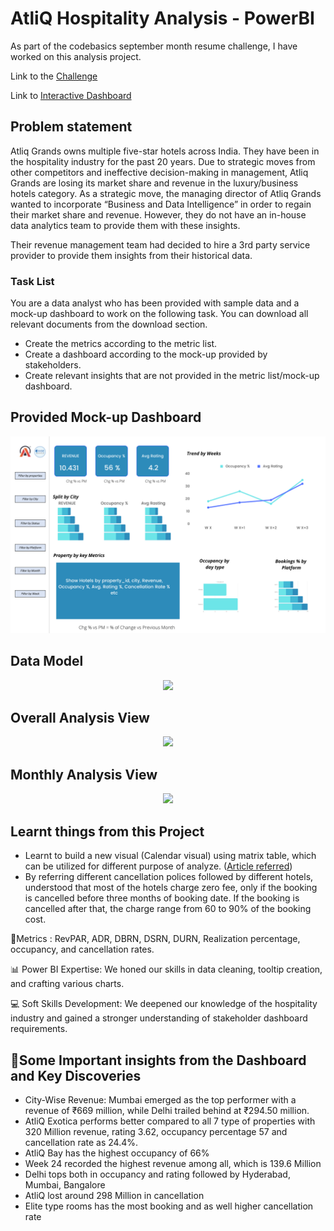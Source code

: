 # AtliQ Hospitality Analysis - PowerBI

As part of the codebasics september month resume challenge, I have worked on this analysis project.

Link to the [Challenge](https://codebasics.io/challenge/codebasics-resume-project-challenge)

Link to [Interactive Dashboard](https://app.powerbi.com/view?r=eyJrIjoiMmZlNDA3ZWQtZmYzMy00MWZmLTg5YmUtMTcyNWUyNTZjZGNkIiwidCI6ImM2ZTU0OWIzLTVmNDUtNDAzMi1hYWU5LWQ0MjQ0ZGM1YjJjNCJ9)

## Problem statement

Atliq Grands owns multiple five-star hotels across India. They have been in the hospitality industry for the past 20 years. Due to strategic moves from other competitors and ineffective decision-making in management, Atliq Grands are losing its market share and revenue in the luxury/business hotels category. As a strategic move, the managing director of Atliq Grands wanted to incorporate “Business and Data Intelligence” in order to regain their market share and revenue. However, they do not have an in-house data analytics team to provide them with these insights.

Their revenue management team had decided to hire a 3rd party service provider to provide them insights from their historical data.

### Task List

You are a data analyst who has been provided with sample data and a mock-up dashboard to work on the following task. You can download all relevant documents from the download section.

- Create the metrics according to the metric list. 
- Create a dashboard according to the mock-up provided by stakeholders. 
- Create relevant insights that are not provided in the metric list/mock-up dashboard.

## Provided Mock-up Dashboard
<p align="center">
    <img src="https://github.com/Naveen-S6/AtliQ_Hospitality_Analysis_PowerBI/blob/main/Dataset/mock%20up%20dashboard_atliq%20grands.png" width="600">
</p>


## Data Model

<p align="center">
    <img src='![Screenshot (290)](https://github.com/user-attachments/assets/68dbaf35-da78-4ff0-9fbe-690fe0ea12f4)' height="400">
</p>


## Overall Analysis View

<p align="center">
    <img src='![Screenshot (288)](https://github.com/user-attachments/assets/9dc12411-f7a2-4779-b758-1b4fe5cadd4c)' width="600">
</p>

## Monthly Analysis View

<p align="center">
    <img src='![Screenshot (289)](https://github.com/user-attachments/assets/1bc81ef6-89f9-4371-bed0-46c6d83b7ee3)' width="600">
</p>

## Learnt things from this Project 
- Learnt to build a new visual (Calendar visual) using matrix table, which can be utilized for different purpose of analyze. ([Article referred](https://www.linkedin.com/pulse/calendar-matrix-syed-ahmed-ali/?trackingId=VgyLpo%2BYxVRs8tD03PXcPQ%3D%3D))
- By referring different cancellation polices followed by different hotels, understood that most of the hotels charge zero fee, only if the booking is cancelled before three months of booking date. If the booking is cancelled after that, the charge range from 60 to 90% of the booking cost.

📘Metrics : RevPAR, ADR, DBRN, DSRN, DURN, Realization percentage, occupancy, and cancellation rates.

📊 Power BI Expertise: We honed our skills in data cleaning, tooltip creation, and crafting various charts.

💻 Soft Skills Development: We deepened our knowledge of the hospitality industry and gained a stronger understanding of stakeholder dashboard requirements.

## 🧠Some Important insights from the Dashboard and Key Discoveries

- City-Wise Revenue: Mumbai emerged as the top performer with a revenue of ₹669 million, while Delhi trailed behind at ₹294.50 million.
- AtliQ Exotica performs better compared to all 7 type of properties with 320 Million revenue, rating 3.62, occupancy percentage 57 and cancellation rate as 24.4%.
- AtliQ Bay has the highest occupancy of 66%
- Week 24 recorded the highest revenue among all, which is 139.6 Million
- Delhi tops both in occupancy and rating followed by Hyderabad, Mumbai, Bangalore
- AtliQ lost around 298 Million in cancellation 
- Elite type rooms has the most booking and as well higher cancellation rate


